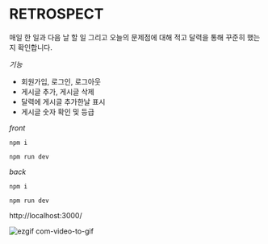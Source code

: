 # RETROSPECT

매일 한 일과 다음 날 할 일 그리고 오늘의 문제점에 대해 적고 달력을 통해 꾸준히 했는지 확인합니다.


*기능*

- 회원가입, 로그인, 로그아웃
- 게시글 추가, 게시글 삭제
- 달력에 게시글 추가한날 표시
- 게시글 숫자 확인 및 등급

*front*

```
npm i

npm run dev
```

*back*

```
npm i

npm run dev
```


http://localhost:3000/

![ezgif com-video-to-gif](https://user-images.githubusercontent.com/39295881/74714298-a4eb0500-526d-11ea-91c7-7be068e658af.gif)


